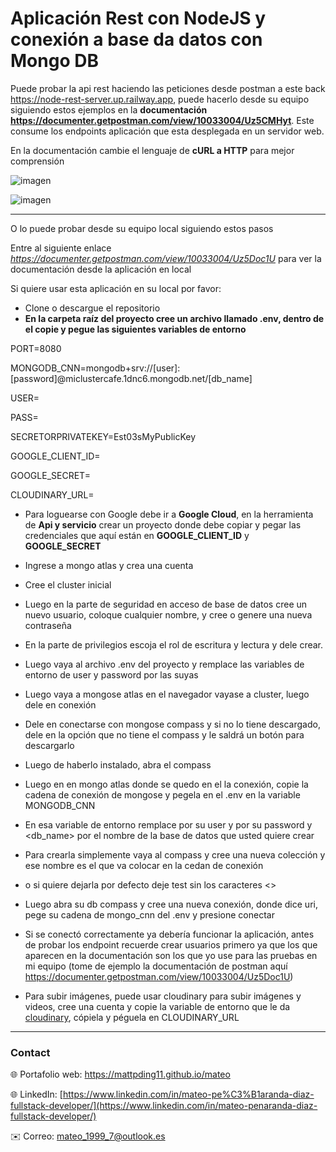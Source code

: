 # Aplicación Rest con NodeJS y conexión a base da datos con Mongo DB

Puede probar la api rest haciendo las peticiones desde postman a este back https://node-rest-server.up.railway.app, puede hacerlo desde su equipo siguiendo estos ejemplos en la **documentación** **<https://documenter.getpostman.com/view/10033004/Uz5CMHyt>**. Este consume los endpoints aplicación que esta desplegada en un servidor web.

En la documentación cambie el lenguaje de **cURL a HTTP** para mejor comprensión 

![imagen](https://res.cloudinary.com/drbotbbjb/image/upload/v1653938308/Screenshot_151_hyuwf2.png)

![imagen](https://res.cloudinary.com/drbotbbjb/image/upload/v1653938308/Screenshot_152_enbw7p.png)

____

O lo puede probar desde su equipo local siguiendo estos pasos

Entre al siguiente enlace _<https://documenter.getpostman.com/view/10033004/Uz5Doc1U>_ para ver la documentación desde la aplicación en local

Si quiere usar esta aplicación en su local por favor:
-	Clone o descargue el repositorio 
- **En la carpeta raíz del proyecto cree un archivo llamado .env, dentro de el copie y pegue las siguientes variables de entorno**

PORT=8080

MONGODB_CNN=mongodb+srv://[user]:[password]@miclustercafe.1dnc6.mongodb.net/[db_name]

USER=
  
PASS=
  
SECRETORPRIVATEKEY=Est03sMyPublicKey
  
GOOGLE_CLIENT_ID=
  
GOOGLE_SECRET=

CLOUDINARY_URL=


- Para loguearse con Google debe ir a **Google Cloud**, en la herramienta de **Api y servicio** crear un proyecto donde debe copiar y pegar las credenciales que aquí están en **GOOGLE_CLIENT_ID** y **GOOGLE_SECRET**
  
-	Ingrese a mongo atlas y crea una cuenta
-	Cree el cluster inicial
-	Luego en la parte de seguridad en acceso de base de datos cree un nuevo usuario, coloque cualquier nombre, y cree o genere una nueva contraseña 
-	En la parte de privilegios escoja el rol de escritura y lectura y dele crear.
-	Luego vaya al archivo .env del proyecto y remplace las variables de entorno de user y password por las suyas 
-	Luego vaya a mongose atlas en el navegador vayase a cluster, luego dele en conexión 
-	Dele en conectarse con mongose compass y si no lo tiene descargado, dele en la opción que no tiene el compass y le saldrá un botón para descargarlo
-	Luego de haberlo instalado, abra el compass
-	Luego en en mongo atlas donde se quedo en el la conexión, copie la cadena de conexión de mongose y pegela en el .env en la variable MONGODB_CNN
-	En esa variable de entorno remplace <user> por su user y <password> por su password y <db_name> por el nombre de la base de datos que usted quiere crear
-	Para crearla simplemente vaya al compass y cree una nueva colección y ese nombre es el que va colocar en la cedan de conexión
-	 o si quiere dejarla por defecto deje test sin los caracteres <>
-	Luego abra su db compass y cree una nueva conexión, donde dice uri, pege su cadena de mongo_cnn del .env y presione conectar 
-	Si se conectó correctamente ya debería funcionar la aplicación, antes de probar los endpoint recuerde crear usuarios primero ya que los que aparecen en la documentación son los que yo use para las pruebas en mi equipo (tome de ejemplo la documentación de postman aquí
<https://documenter.getpostman.com/view/10033004/Uz5Doc1U>)
- Para subir imágenes, puede usar cloudinary para subir imágenes y videos, cree una cuenta y copie la variable de entorno que le da [cloudinary](https://cloudinary.com/), cópiela y péguela en CLOUDINARY_URL
  
 ---
  
### Contact
 
🌐 Portafolio web: https://mattpding11.github.io/mateo 
  
🌐 LinkedIn: [https://www.linkedin.com/in/mateo-pe%C3%B1aranda-diaz-fullstack-developer/](https://www.linkedin.com/in/mateo-penaranda-diaz-fullstack-developer/)
  
✉️ Correo: mateo_1999_7@outlook.es

